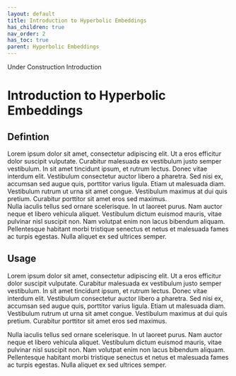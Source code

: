 ```yaml
---
layout: default
title: Introduction to Hyperbolic Embeddings
has_children: true
nav_order: 2
has_toc: true
parent: Hyperbolic Embeddings
---
```


Under Construction Introduction

# Introduction to Hyperbolic Embeddings

## Defintion
Lorem ipsum dolor sit amet, consectetur adipiscing elit. Ut a eros efficitur dolor suscipit vulputate. Curabitur malesuada ex vestibulum justo semper vestibulum. In sit amet tincidunt ipsum, et rutrum lectus. Donec vitae interdum elit. Vestibulum consectetur auctor libero a pharetra. Sed nisi ex, accumsan sed augue quis, porttitor varius ligula. Etiam ut malesuada diam. Vestibulum rutrum ut urna sit amet congue. Vestibulum maximus at dui quis pretium. Curabitur porttitor sit amet eros sed maximus.  
Nulla iaculis tellus sed ornare scelerisque. In ut laoreet purus. Nam auctor neque et libero vehicula aliquet. Vestibulum dictum euismod mauris, vitae pulvinar nisl suscipit non. Nam volutpat enim non lacus bibendum aliquam. Pellentesque habitant morbi tristique senectus et netus et malesuada fames ac turpis egestas. Nulla aliquet ex sed ultrices semper.

## Usage
Lorem ipsum dolor sit amet, consectetur adipiscing elit. Ut a eros efficitur dolor suscipit vulputate. Curabitur malesuada ex vestibulum justo semper vestibulum. In sit amet tincidunt ipsum, et rutrum lectus. Donec vitae interdum elit. Vestibulum consectetur auctor libero a pharetra. Sed nisi ex, accumsan sed augue quis, porttitor varius ligula. Etiam ut malesuada diam. Vestibulum rutrum ut urna sit amet congue. Vestibulum maximus at dui quis pretium. Curabitur porttitor sit amet eros sed maximus.  
  

Nulla iaculis tellus sed ornare scelerisque. In ut laoreet purus. Nam auctor neque et libero vehicula aliquet. Vestibulum dictum euismod mauris, vitae pulvinar nisl suscipit non. Nam volutpat enim non lacus bibendum aliquam. Pellentesque habitant morbi tristique senectus et netus et malesuada fames ac turpis egestas. Nulla aliquet ex sed ultrices semper.